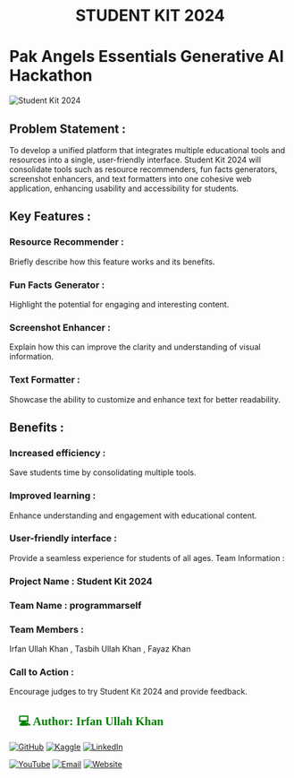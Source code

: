 <h1><p align="center">STUDENT KIT 2024</p></h1>



# Pak Angels Essentials Generative AI Hackathon


![Student Kit 2024](https://github.com/user-attachments/assets/f0b9ce2d-394e-4e55-93c1-2e139d30c321)


## Problem Statement :
To develop a unified platform that integrates multiple educational tools and resources into a single, user-friendly interface. Student Kit 2024 will consolidate tools such as resource recommenders, fun facts generators, screenshot enhancers, and text formatters into one cohesive web application, enhancing usability and accessibility for students.
## Key Features :

### Resource Recommender :
Briefly describe how this feature works and its benefits.
### Fun Facts Generator :
Highlight the potential for engaging and interesting content.
### Screenshot Enhancer : 
Explain how this can improve the clarity and understanding of visual information.
### Text Formatter : 
Showcase the ability to customize and enhance text for better readability.
## Benefits :

### Increased efficiency :
Save students time by consolidating multiple tools.
### Improved learning :
Enhance understanding and engagement with educational content.
### User-friendly interface :
Provide a seamless experience for students of all ages.
Team Information :
### Project Name : Student Kit 2024
### Team Name : programmarself
### Team Members : 
Irfan Ullah Khan , Tasbih Ullah Khan , Fayaz Khan
### Call to Action :

Encourage judges to try Student Kit 2024 and provide feedback.

<h2 style="font-family: 'poppins'; font-weight: bold; color: Green;">👨💻 Author: Irfan Ullah Khan</h2>

[![GitHub](https://img.shields.io/badge/GitHub-Profile-blue?style=for-the-badge&logo=github)](https://github.com/programmarself) 
[![Kaggle](https://img.shields.io/badge/Kaggle-Profile-blue?style=for-the-badge&logo=kaggle)](https://www.kaggle.com/programmarself) 
[![LinkedIn](https://img.shields.io/badge/LinkedIn-Profile-blue?style=for-the-badge&logo=linkedin)](https://www.linkedin.com/in/irfan-ullah-khan-4a2871208/)  

[![YouTube](https://img.shields.io/badge/YouTube-Profile-red?style=for-the-badge&logo=youtube)](https://www.youtube.com/@irfanullahkhan7748) 
[![Email](https://img.shields.io/badge/Email-Contact%20Me-red?style=for-the-badge&logo=email)](mailto:programmarself@gmail.com)
[![Website](https://img.shields.io/badge/Website-Contact%20Me-red?style=for-the-badge&logo=website)](https://flowcv.me/ikm)
